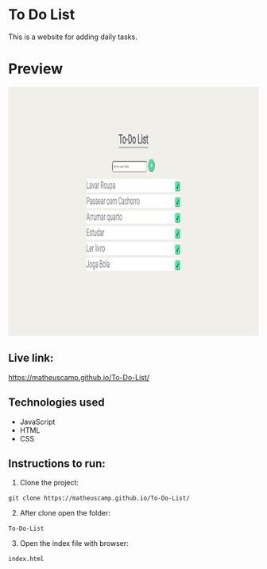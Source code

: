 # To Do List

This is a website for adding daily tasks.

# Preview

<img src="./imgs/preview to-do-list.png" height="500"/>

## Live link:

https://matheuscamp.github.io/To-Do-List/

## Technologies used

- JavaScript
- HTML
- CSS

## Instructions to run:

1. Clone the project:

```
git clone https://matheuscamp.github.io/To-Do-List/
```

2. After clone open the folder:

```
To-Do-List
```

3. Open the index file with browser:

```
index.html
```
